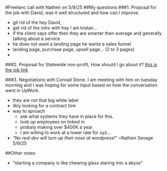 #Freelanc call with Nathen on 5/9/25
##My questions
###1. Proposal for the job with David, was it well structured and how can I improve.
- git rid of the hey David,
- get rid of the intro with hey I am tristan...
- if the client says offer then they are smarter then average and generally talking about a service
- he does not want a landing page he wants a sales funnel
- landing page, purchase page, upsell page... (2 to 3 pages)
- 

###2. Proposal for Statewide non-profit, How should I go about it? [this is the job link](https://www.upwork.com/jobs/~021919849796804135174)

###3. Negotiations with Conrad Stone. I am meeting with him on tuesday morning and I was hoping for some input based on how the conversation went in UpWork.
- they are not that big white label
- likly looking for a contract hire
- way to aproach
	- ask what systems they have in place for this.
	- look up employees on linked in
	- probaly making over $400K a year.
	- I am willing to work at a lower rate for xyz...
- *"No real dev will turn up their nose at wordpress!"* ~Nathen Sevage 5/9/25

##Other notes
- "starting a company is like chewing glass staring into a abyss"
